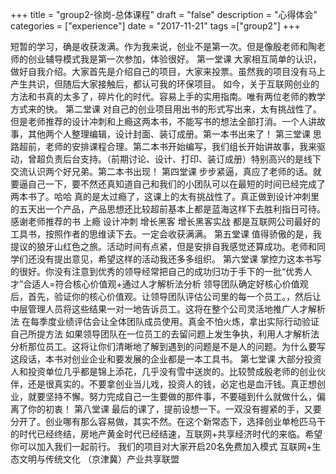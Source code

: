 +++
title = "group2-徐岗-总体课程"
draft = "false"
description = "心得体会"
categories = ["experience"]
date = "2017-11-21"
tags =["group2"]
+++

短暂的学习，确是收获泼满。作为我来说，创业不是第一次。但是像殷老师和陶老师的创业辅导模式我是第一次参加，体验很好。
第一堂课
大家相互简单的认识，做好自我介绍。大家首先是介绍自己的项目，大家来投票。虽然我的项目没有马上产生共识，但随后大家接触后，都认可我的环保项目。
如今，关于互联网创业的方法和书真的太多了，碎片化的时代。容易上手的实用指南。唯有两位老师的教学方式来的快。
第二堂课
对自己的创业项目用出书的形式写出来，太有挑战性了。但是老师推荐的设计冲刺和上瘾这两本书，不能写书的想法全部打消。一个人讲故事，其他两个人整理编辑，设计封面、装订成册。第一本书出来了！
第三堂课
思路超前，老师的安排课程合理。第二本书开始编写，我们组长开始讲故事，我来驱动，曾超负责后台支持。（前期讨论、设计、打印、装订成册）特别高兴的是线下交流认识两个好兄弟。第二本书出现！
第四堂课
   步步紧逼，真应了老师的话。就要逼自己一下，要不然还真知道自己和我们的小团队可以在最短的时间已经完成了两本书了。哈哈
真的是太过瘾了，这课上的太有挑战性了。真正做到设计冲刺里的五天出一个产品，产品思想还比较超前基本上都是蓝海这样下去胜利指日可待。
感谢老师推荐的书 上瘾 设计冲刺 增长黑客 增长黑客实战 都是互联网公司最好的工具书，按照作者的思维读下去。一定会收获满满。
第五堂课
值得骄傲的是，我提议的狼牙山红色之旅。活动时间有点紧，但是安排自我感觉还算成功。老师和同学们还没有提出意见，希望这样的活动我还多多组织。
第六堂课
掌控力这本书写的很好。你没有注意到优秀的领导经常把自己的成功归功于手下的一批“优秀人才”合适人=符合核心价值观+通过人才解析法分析
领导团队确定好核心价值观后，首先，验证你的核心价值观。让领导团队评估公司里的每一个员工。，然后让中层管理人员将这些结果一对一地告诉员工。这将在整个公司灵活地推广人才解析法
在每季度业绩评估会让全体团队成员使用。真金不怕火炼，拿出实际行动验证自己所提方法
如果领导团队在一位员工的去留问题上发生争执，利用人才解析法分析那位员工。这将让你们清晰地了解到遇到的问题是不是人的问题。为什么要写这段话，本书对创业企业和要发展的企业都是一本工具书。
第七堂课
大部分投资人和投资单位几乎都是锦上添花，几乎没有雪中送炭的。比较赞成殷老师的创业伙伴，还是很真实的。不要拿创业当儿戏，投资人的钱，必定也是血汗钱。真正想创业，就要坚持不懈。努力完成自己一生要做的那件事，不要碰到什么就做什么，偏离了你的初衷！
第八堂课
最后的课了，提前设想一下。一双没有握紧的手，又要分开了。创业哪有那么容易做，其实不然。在这个新常态下，选择创业单枪匹马干的时代已经终结，房地产黄金时代已经结速，互联网+共享经济时代的来临。希望你可以加入我们一起前行。
我们的项目对大家开启20名免费加入模式
互联网+生态文明与传统文化 （京津冀）产业共享联盟
